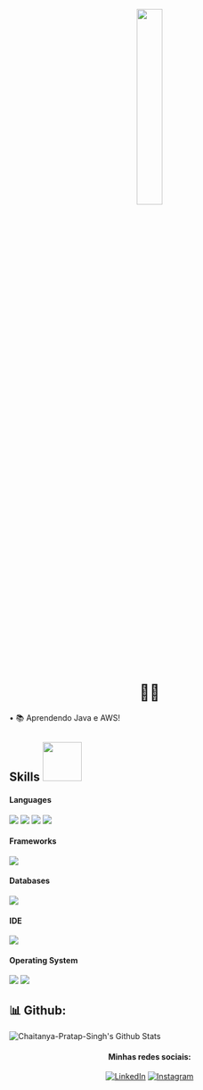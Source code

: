 <p align="center"><img width="30%" src="https://c.tenor.com/5QHHcRTEe0EAAAAC/opening-pc.gif" height=30%/></p>
<h1 align="center">🐱‍🐉</h1>

• 📚 Aprendendo Java e AWS! <br>

 
## Skills <img src="https://c.tenor.com/GmNex5lZ6wUAAAAC/ghost-in.gif" height="70px">

<h4> Languages </h4>
<span> 
  <img src="https://img.shields.io/badge/JavaScript-F7DF1E?style=for-the-badge&logo=javascript&logoColor=black">
  <img src="https://img.shields.io/badge/Java-ED8B00?style=for-the-badge&logo=java&logoColor=white">
  <img src="https://img.shields.io/badge/HTML5-E34F26?style=for-the-badge&logo=html5&logoColor=white">
  <img src="https://img.shields.io/badge/CSS3-1572B6?style=for-the-badge&logo=css3&logoColor=white">
  

</span>

<h4> Frameworks </h4>
<span>
  <img src="https://img.shields.io/badge/Node.js-339933?style=for-the-badge&logo=nodedotjs&logoColor=white">
</span>

<h4> Databases </h4>
<span>
  <img src="https://img.shields.io/badge/MySQL-00000F?style=for-the-badge&logo=mysql&logoColor=white">
</span>

<h4> IDE </h4>
<span>

<img src="https://img.shields.io/badge/Visual_Studio_Code-0078D4?style=for-the-badge&logo=visual%20studio%20code&logoColor=white">



<h4> Operating System </h4>
<span>
  <img src="https://img.shields.io/badge/Ubuntu-E95420?style=for-the-badge&logo=ubuntu&logoColor=white">
  <img src="https://img.shields.io/badge/Windows-0078D6?style=for-the-badge&logo=windows&logoColor=white">
</span>

## 📊 Github:
  
<img alt="Chaitanya-Pratap-Singh's Github Stats" src="https://github-readme-stats.vercel.app/api?username=PedroTresmondi&show_icons=true&count_private=true&theme=react&hide_border=true&bg_color=0D1117" />


 
<h4 align="center">Minhas redes sociais:</h4>

<div align="center"->
<a href="https://www.linkedin.com/in/pedrotresmondi/" target="_blank"><img src="https://img.shields.io/badge/LinkedIn-%230077B5.svg?&style=flat-square&logo=linkedin&logoColor=white" alt="LinkedIn"></a>
<a href="https://www.instagram.com/3smondi/" target="_blank"><img src="https://img.shields.io/badge/Instagram-%23E4405F.svg?&style=flat-square&logo=instagram&logoColor=white" alt="Instagram"></a>
</div> 
  
  
